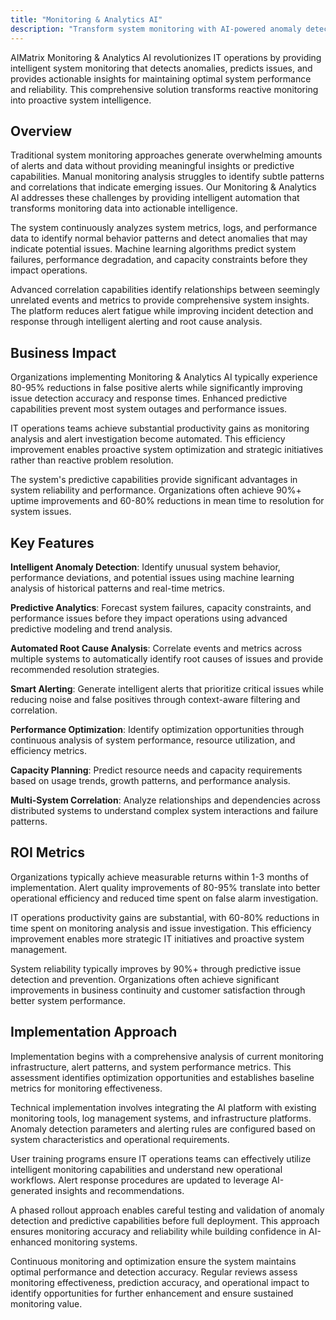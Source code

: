 ```yaml
---
title: "Monitoring & Analytics AI"
description: "Transform system monitoring with AI-powered anomaly detection, predictive analytics, and intelligent alerting for proactive IT operations."
---
```


AIMatrix Monitoring & Analytics AI revolutionizes IT operations by providing intelligent system monitoring that detects anomalies, predicts issues, and provides actionable insights for maintaining optimal system performance and reliability. This comprehensive solution transforms reactive monitoring into proactive system intelligence.

## Overview

Traditional system monitoring approaches generate overwhelming amounts of alerts and data without providing meaningful insights or predictive capabilities. Manual monitoring analysis struggles to identify subtle patterns and correlations that indicate emerging issues. Our Monitoring & Analytics AI addresses these challenges by providing intelligent automation that transforms monitoring data into actionable intelligence.

The system continuously analyzes system metrics, logs, and performance data to identify normal behavior patterns and detect anomalies that may indicate potential issues. Machine learning algorithms predict system failures, performance degradation, and capacity constraints before they impact operations.

Advanced correlation capabilities identify relationships between seemingly unrelated events and metrics to provide comprehensive system insights. The platform reduces alert fatigue while improving incident detection and response through intelligent alerting and root cause analysis.

## Business Impact

Organizations implementing Monitoring & Analytics AI typically experience 80-95% reductions in false positive alerts while significantly improving issue detection accuracy and response times. Enhanced predictive capabilities prevent most system outages and performance issues.

IT operations teams achieve substantial productivity gains as monitoring analysis and alert investigation become automated. This efficiency improvement enables proactive system optimization and strategic initiatives rather than reactive problem resolution.

The system's predictive capabilities provide significant advantages in system reliability and performance. Organizations often achieve 90%+ uptime improvements and 60-80% reductions in mean time to resolution for system issues.

## Key Features

**Intelligent Anomaly Detection**: Identify unusual system behavior, performance deviations, and potential issues using machine learning analysis of historical patterns and real-time metrics.

**Predictive Analytics**: Forecast system failures, capacity constraints, and performance issues before they impact operations using advanced predictive modeling and trend analysis.

**Automated Root Cause Analysis**: Correlate events and metrics across multiple systems to automatically identify root causes of issues and provide recommended resolution strategies.

**Smart Alerting**: Generate intelligent alerts that prioritize critical issues while reducing noise and false positives through context-aware filtering and correlation.

**Performance Optimization**: Identify optimization opportunities through continuous analysis of system performance, resource utilization, and efficiency metrics.

**Capacity Planning**: Predict resource needs and capacity requirements based on usage trends, growth patterns, and performance analysis.

**Multi-System Correlation**: Analyze relationships and dependencies across distributed systems to understand complex system interactions and failure patterns.

## ROI Metrics

Organizations typically achieve measurable returns within 1-3 months of implementation. Alert quality improvements of 80-95% translate into better operational efficiency and reduced time spent on false alarm investigation.

IT operations productivity gains are substantial, with 60-80% reductions in time spent on monitoring analysis and issue investigation. This efficiency improvement enables more strategic IT initiatives and proactive system management.

System reliability typically improves by 90%+ through predictive issue detection and prevention. Organizations often achieve significant improvements in business continuity and customer satisfaction through better system performance.

## Implementation Approach

Implementation begins with a comprehensive analysis of current monitoring infrastructure, alert patterns, and system performance metrics. This assessment identifies optimization opportunities and establishes baseline metrics for monitoring effectiveness.

Technical implementation involves integrating the AI platform with existing monitoring tools, log management systems, and infrastructure platforms. Anomaly detection parameters and alerting rules are configured based on system characteristics and operational requirements.

User training programs ensure IT operations teams can effectively utilize intelligent monitoring capabilities and understand new operational workflows. Alert response procedures are updated to leverage AI-generated insights and recommendations.

A phased rollout approach enables careful testing and validation of anomaly detection and predictive capabilities before full deployment. This approach ensures monitoring accuracy and reliability while building confidence in AI-enhanced monitoring systems.

Continuous monitoring and optimization ensure the system maintains optimal performance and detection accuracy. Regular reviews assess monitoring effectiveness, prediction accuracy, and operational impact to identify opportunities for further enhancement and ensure sustained monitoring value.